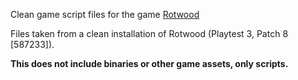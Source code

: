 Clean game script files for the game [Rotwood](https://store.steampowered.com/app/2015270/Rotwood/)

Files taken from a clean installation of Rotwood (Playtest 3, Patch 8 [587233]).

**This does not include binaries or other game assets, only scripts.**
